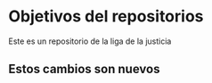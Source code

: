 # Objetivos del repositorios

Este es un repositorio de la liga de la justicia

## Estos cambios son nuevos
